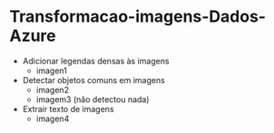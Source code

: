 # Transformacao-imagens-Dados-Azure

- Adicionar legendas densas às imagens
    - imagen1
- Detectar objetos comuns em imagens
    - imagen2
    - imagem3 (não detectou nada)
- Extrair texto de imagens
    - imagen4
